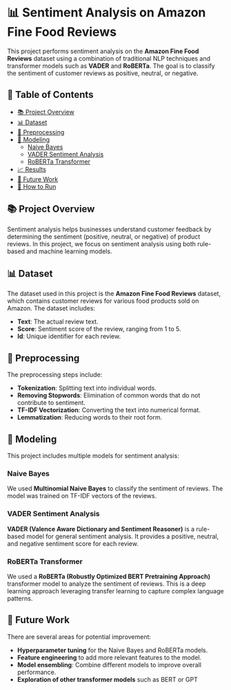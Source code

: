 # 📊 Sentiment Analysis on Amazon Fine Food Reviews

This project performs sentiment analysis on the **Amazon Fine Food Reviews** dataset using a combination of traditional NLP techniques and transformer models such as **VADER** and **RoBERTa**. The goal is to classify the sentiment of customer reviews as positive, neutral, or negative.

## 📁 Table of Contents
- [📚 Project Overview](#-project-overview)
- [📊 Dataset](#-dataset)
- [🔧 Preprocessing](#-preprocessing)
- [🤖 Modeling](#-modeling)
  - [Naive Bayes](#naive-bayes)
  - [VADER Sentiment Analysis](#vader-sentiment-analysis)
  - [RoBERTa Transformer](#roberta-transformer)
- [📈 Results](#-results)
- [🔮 Future Work](#-future-work)
- [🚀 How to Run](#-how-to-run)

## 📚 Project Overview

Sentiment analysis helps businesses understand customer feedback by determining the sentiment (positive, neutral, or negative) of product reviews. In this project, we focus on sentiment analysis using both rule-based and machine learning models.

## 📊 Dataset

The dataset used in this project is the **Amazon Fine Food Reviews** dataset, which contains customer reviews for various food products sold on Amazon. The dataset includes:
- **Text**: The actual review text.
- **Score**: Sentiment score of the review, ranging from 1 to 5.
- **Id**: Unique identifier for each review.

## 🔧 Preprocessing

The preprocessing steps include:
- **Tokenization**: Splitting text into individual words.
- **Removing Stopwords**: Elimination of common words that do not contribute to sentiment.
- **TF-IDF Vectorization**: Converting the text into numerical format.
- **Lemmatization**: Reducing words to their root form.

## 🤖 Modeling

This project includes multiple models for sentiment analysis:

### Naive Bayes
We used **Multinomial Naive Bayes** to classify the sentiment of reviews. The model was trained on TF-IDF vectors of the reviews.

### VADER Sentiment Analysis
**VADER (Valence Aware Dictionary and Sentiment Reasoner)** is a rule-based model for general sentiment analysis. It provides a positive, neutral, and negative sentiment score for each review.

### RoBERTa Transformer
We used a **RoBERTa (Robustly Optimized BERT Pretraining Approach)** transformer model to analyze the sentiment of reviews. This is a deep learning approach leveraging transfer learning to capture complex language patterns.


## 🔮 Future Work

There are several areas for potential improvement:
- **Hyperparameter tuning** for the Naive Bayes and RoBERTa models.
- **Feature engineering** to add more relevant features to the model.
- **Model ensembling**: Combine different models to improve overall performance.
- **Exploration of other transformer models** such as BERT or GPT
